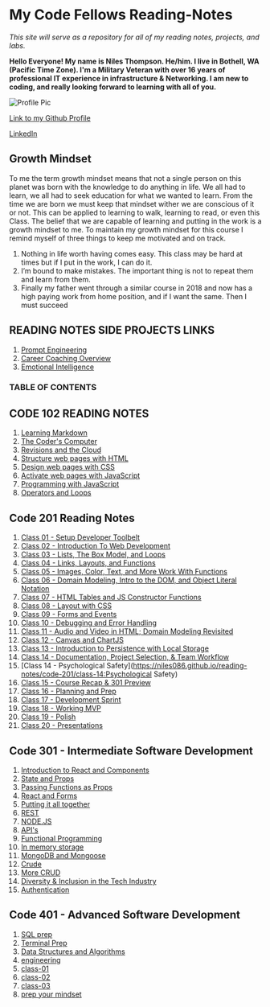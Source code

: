 # My Code Fellows Reading-Notes

_This site will serve as a repository for all of my reading notes, projects, and labs._

**Hello Everyone! My name is Niles Thompson. He/him. I live in Bothell, WA (Pacific Time Zone). I'm a Military Veteran with over 16 years of professional IT experience in infrastructure & Networking. I am new to coding, and really looking forward to learning with all of you.**

![Profile Pic](https://media.licdn.com/dms/image/D5603AQG1aETS_ysV1Q/profile-displayphoto-shrink_200_200/0/1670481245159?e=1702512000&v=beta&t=woiwnDlg4RG1iYpvfEW09f6LF4RzkEhH2U5q8haJ0Mc)

[Link to my Github Profile](https://github.com/Niles086)

[LinkedIn](https://www.linkedin.com/in/niles-thompson)

## Growth Mindset

To me the term growth mindset means that not a single person on this planet was born with the knowledge to do anything in life. We all had to learn, we all had to seek education for what we wanted to learn. From the time we are born we must keep that mindset wither we are conscious of it or not. This can be applied to learning to walk, learning to read, or even this Class. The belief that we are capable of learning and putting in the work is a growth mindset to me.
To maintain my growth mindset for this course I remind myself of three things to keep me motivated and on track.

1. Nothing in life worth having comes easy. This class may be hard at times but if I put in the work, I can do it.
2. I’m bound to make mistakes. The important thing is not to repeat them and learn from them.
3. Finally my father went through a similar course in 2018 and now has a high paying work from home position, and if I want the same. Then I must succeed

## READING NOTES SIDE PROJECTS LINKS

1. [Prompt Engineering](https://niles086.github.io/reading-notes/prompt-engineering)
1. [Career Coaching Overview](https://niles086.github.io/reading-notes/readingNotesSideProjects/Career_Coaching_Overview)
1. [Emotional Intelligence](https://niles086.github.io/reading-notes/readingNotesSideProjects/emotional_intelligence )

### TABLE OF CONTENTS

## **CODE 102 READING NOTES**

1. [Learning Markdown](https://niles086.github.io/reading-notes/code-102/class-01)
1. [The Coder's Computer](https://niles086.github.io/reading-notes/code-102/class-02)
1. [Revisions and the Cloud](https://niles086.github.io/reading-notes/code-102/class-03)
1. [Structure web pages with HTML](https://niles086.github.io/reading-notes/code-102/class-04)
1. [Design web pages with CSS](https://niles086.github.io/reading-notes/code-102/class-05)
1. [Activate web pages with JavaScript](https://niles086.github.io/reading-notes/code-102/class-06)
1. [Programming with JavaScript](https://niles086.github.io/reading-notes/code-102/class-07)
1. [Operators and Loops](https://niles086.github.io/reading-notes/code-102/class-08)

## **Code 201 Reading Notes**

1. [Class 01 - Setup Developer Toolbelt](https://niles086.github.io/reading-notes/code-201/class-01)
1. [Class 02 - Introduction To Web Development](https://niles086.github.io/reading-notes/code-201/class-02)
1. [Class 03 - Lists, The Box Model, and Loops](https://niles086.github.io/reading-notes/code-201/class-03)
1. [Class 04 - Links, Layouts, and Functions](https://niles086.github.io/reading-notes/code-201/class-04)
1. [Class 05 - Images, Color, Text, and More Work With Functions](https://niles086.github.io/reading-notes/code-201/class-05)
1. [Class 06 - Domain Modeling, Intro to the DOM, and Object Literal Notation](https://niles086.github.io/reading-notes/code-201/class-06)
1. [Class 07 - HTML Tables and JS Constructor Functions](https://niles086.github.io/reading-notes/code-201/class-07)
1. [Class 08 - Layout with CSS](https://niles086.github.io/reading-notes/code-201/class-08)
1. [Class 09 - Forms and Events](https://niles086.github.io/reading-notes/code-201/class-09)
1. [Class 10 - Debugging and Error Handling](https://niles086.github.io/reading-notes/code-201/class-10)
1. [Class 11 - Audio and Video in HTML; Domain Modeling Revisited](https://niles086.github.io/reading-notes/code-201/class-11)
1. [Class 12 - Canvas and ChartJS](https://niles086.github.io/reading-notes/code-201/class-12)
1. [Class 13 - Introduction to Persistence with Local Storage](https://niles086.github.io/reading-notes/code-201/class-13)
1. [Class 14 - Documentation, Project Selection, & Team Workflow](https://niles086.github.io/reading-notes/code-201/class-14)
1. [Class 14 - Psychological Safety](https://niles086.github.io/reading-notes/code-201/class-14:Psychological Safety)
2. [Class 15 - Course Recap & 301 Preview](https://niles086.github.io/reading-notes/code-201/class-15)
3. [Class 16 - Planning and Prep](https://niles086.github.io/reading-notes/code-201/class-16)
4. [Class 17 - Development Sprint](https://niles086.github.io/reading-notes/code-201/class-17)
5. [Class 18 - Working MVP](https://niles086.github.io/reading-notes/code-201/class-18)
6. [Class 19 - Polish](https://niles086.github.io/reading-notes/code-201/class-19)
7. [Class 20 - Presentations](https://niles086.github.io/reading-notes/code-201/class-20)

## Code 301 - Intermediate Software Development

1. [Introduction to React and Components](https://niles086.github.io/reading-notes/code-301/class-01)
2. [State and Props](https://niles086.github.io/reading-notes/code-301/class-02)
3. [Passing Functions as Props](https://niles086.github.io/reading-notes/code-301/class-03)
4. [React and Forms](https://niles086.github.io/reading-notes/code-301/class-04)
5. [Putting it all together](https://niles086.github.io/reading-notes/code-301/class-05)
6. [REST](https://niles086.github.io/reading-notes/code-301/class-06)
7. [NODE.JS](https://niles086.github.io/reading-notes/code-301/class-07)
8. [API's](https://niles086.github.io/reading-notes/code-301/class-08)
9. [Functional Programming](https://niles086.github.io/reading-notes/code-301/class-09)
10. [In memory storage](https://niles086.github.io/reading-notes/code-301/class-10)
11. [MongoDB and Mongoose](https://niles086.github.io/reading-notes/code-301/class-11)
12. [Crude](https://niles086.github.io/reading-notes/code-301/class-12)
13. [More CRUD](https://niles086.github.io/reading-notes/code-301/class-13)
14. [Diversity & Inclusion in the Tech Industry](https://niles086.github.io/reading-notes/code-301/class-14)
15. [Authentication](https://niles086.github.io/reading-notes/code-301/class-15)

## Code 401 - Advanced Software Development

1. [SQL prep](https://niles086.github.io/reading-notes/code-401/sql)
2. [Terminal Prep](https://niles086.github.io/reading-notes/code-401/terminal)
3. [Data Structures and Algorithms](https://niles086.github.io/reading-notes/code-401/datastructuresandalgorithms)
4. [engineering](https://niles086.github.io/reading-notes/code-401/engineering-reading)
5. [class-01](https://niles086.github.io/reading-notes/code-401/class-01)
6. [class-02](https://niles086.github.io/reading-notes/code-401/class-02)
7. [class-03](https://niles086.github.io/reading-notes/code-401/class-03)
8. [prep your mindset](https://niles086.github.io/reading-notes/code-401/prep-your-mindset)